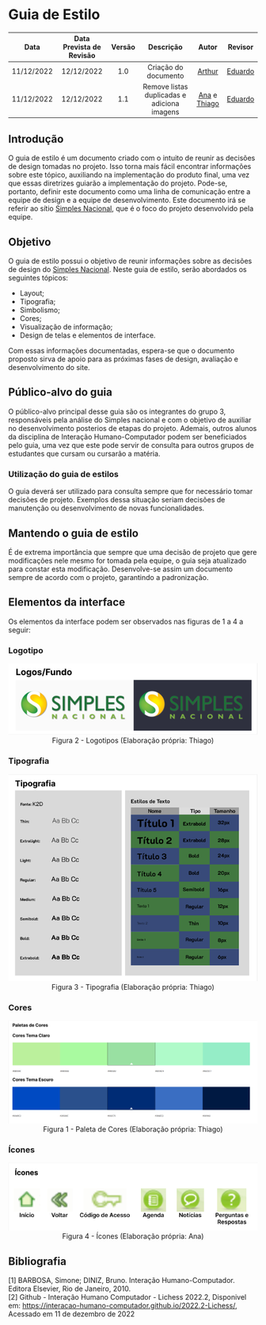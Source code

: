 # Guia de Estilo 

|Data|Data Prevista de Revisão|Versão|Descrição|Autor|Revisor|
| :----------: |:-----------:| :------: | :-----------: | :---------: |:---------: |
|11/12/2022|12/12/2022|1.0|Criação do documento| [Arthur](https://github.com/Eruel6)| [Eduardo](https://github.com/edudsan) |
|11/12/2022|12/12/2022|1.1|Remove listas duplicadas e adiciona imagens| [Ana](https://github.com/AnHoff) e [Thiago](https://github.com/Thiab394)| [Eduardo](https://github.com/edudsan) |

## <a>Introdução</a>

O guia de estilo é um documento criado com o intuito de reunir as decisões de design tomadas no projeto. Isso torna mais fácil encontrar informações sobre este tópico, auxiliando na implementação do produto final, uma vez que essas diretrizes guiarão a implementação do projeto. Pode-se, portanto, definir este documento como uma linha de comunicação entre a equipe de design e a equipe de desenvolvimento. Este documento irá se referir ao sítio [Simples Nacional](http://www8.receita.fazenda.gov.br/SimplesNacional/), que é o foco do projeto desenvolvido pela equipe.

## <a>Objetivo</a>

O guia de estilo possui o objetivo de reunir informações sobre as decisões de design do [Simples Nacional](http://www8.receita.fazenda.gov.br/SimplesNacional/). Neste guia de estilo, serão abordados os seguintes tópicos: 

- Layout;
- Tipografia;
- Simbolismo;
- Cores;
- Visualização de informação;
- Design de telas e elementos de interface.

Com essas informações documentadas, espera-se que o documento proposto sirva de apoio para as próximas fases de design, avaliação e desenvolvimento do site.

## <a>Público-alvo do guia</a>

O público-alvo principal desse guia são os integrantes do grupo 3, responsáveis pela análise do Simples nacional e com o objetivo de auxiliar no desenvolvimento posterios de etapas do projeto. Ademais, outros alunos da disciplina de Interação Humano-Computador podem ser beneficiados pelo guia, uma vez que este pode servir de consulta para outros grupos de estudantes que cursam ou cursarão a matéria.

### <a>Utilização do guia de estilos</a>

O guia deverá ser utilizado para consulta sempre que for necessário tomar decisões de projeto. Exemplos dessa situação seriam decisões de manutenção ou desenvolvimento de novas funcionalidades.

## <a>Mantendo o guia de estilo </a>

É de extrema importância que sempre que uma decisão de projeto que gere modificações nele mesmo for tomada pela equipe, o guia seja atualizado para constar esta modificação. Desenvolve-se assim um documento sempre de acordo com o projeto, garantindo a padronização.

## <a>Elementos da interface</a>

Os elementos da interface podem ser observados nas figuras de 1 a 4 a seguir:

### <a>Logotipo</a>

<center>

<img src="../../assets/estilo/logotipos.png">
<br>Figura 2 - Logotipos (Elaboração própria: Thiago)

</center>

### <a>Tipografia</a>

<center>

<img src="../../assets/estilo/tipografia.png">
<br>Figura 3 - Tipografia (Elaboração própria: Thiago)

</center>

### <a>Cores</a>

<center>

<img src="../../assets/estilo/cores.png">
<br>Figura 1 - Paleta de Cores (Elaboração própria: Thiago)

</center>

### <a>Ícones</a>

<center>

<img src="../../assets/estilo/icones.png">
<br>Figura 4 - Ícones (Elaboração própria: Ana)

</center>

## <a>Bibliografia </a>

[1] BARBOSA, Simone; DINIZ, Bruno. Interação Humano-Computador. Editora Elsevier, Rio de Janeiro, 2010.<br>
[2] Github - Interação Humano Computador - Lichess 2022.2, Disponivel em: https://interacao-humano-computador.github.io/2022.2-Lichess/, Acessado em 11 de dezembro de 2022
